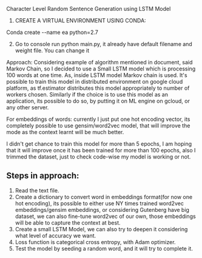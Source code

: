 Character Level Random Sentence Generation using LSTM Model

1. CREATE A VIRTUAL ENVIRONMENT USING CONDA:

Conda create --name ea python=2.7

2. Go to console run python main.py, it already have default filename and weight file. You can change it

Approach:
Considering example of algorithm mentioned in document, said Markov Chain, so I decided to use a Small LSTM model which is processing 100 words at one time. As, inside LSTM model Markov chain is used. It's possible to train this model in distributed environment on google cloud platform, as tf.estimator distributes this model appropriately to number of workers chosen. Similarly if the choice is to use this model as an application, its possible to do so, by putting it on ML engine on gcloud, or any other server.

For embeddings of words: currently I just put one hot encoding vector, its completely possible to use gensim/word2vec model, that will improve the mode as the context learnt will be much better.

I didn't get chance to train this model for more than 5 epochs, I am hoping that it will improve once it has been trained for more than 100 epochs, also I trimmed the dataset, just to check code-wise my model is working or not.

Steps in approach:
---------------------
1. Read the text file.
2. Create a dictionary to convert word in embeddings format(for now one hot encoding), its possible to either use NY times trained word2vec embeddings/gensim embeddings, or considering Gutenberg have big dataset, we can also fine-tune word2vec of our own, those embeddings will be able to capture the context at best.
3. Create a small LSTM Model, we can also try to deepen it considering what level of accuracy we want.
4. Loss function is categorical cross entropy, with Adam optimizer.
5. Test the model by seeding a random word, and it will try to complete it.



